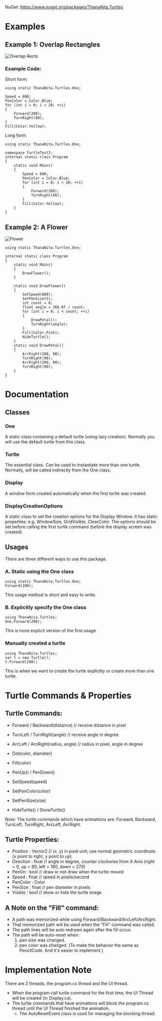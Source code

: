 NuGet: https://www.nuget.org/packages/ThanaNita.Turtles

# Examples
## Example 1: Overlap Rectangles

![Overlap Rects](https://raw.githubusercontent.com/nthana/Turtle/refs/heads/master/ThanaNita.Turtles/Docs/Images/overlapRects.png)

### Example Code:
Short form:
```
using static ThanaNita.Turtles.One;

Speed = 800;
PenColor = Color.Blue;
for (int i = 0; i < 20; ++i)
{
    Forward(200);
    TurnRight(88);
}
Fill(Color.Yellow);
```

Long form:
```
using static ThanaNita.Turtles.One;

namespace TurtleTest2;
internal static class Program
{
    static void Main()
    {
        Speed = 800;
        PenColor = Color.Blue;
        for (int i = 0; i < 20; ++i)
        {
            Forward(200);
            TurnRight(88);
        }
        Fill(Color.Yellow);
    }
}
```
## Example 2: A Flower
![Flower](https://raw.githubusercontent.com/nthana/Turtle/refs/heads/master/ThanaNita.Turtles/Docs/Images/flower.png)
```
using static ThanaNita.Turtles.One;

internal static class Program
{
    static void Main()
    {
        DrawFlower();
    }

    static void DrawFlower()
    {
        SetSpeed(800);
        SetPenSize(5);
        int count = 8;
        float angle = 360.0f / count;
        for (int i = 0; i < count; ++i)
        {
            DrawPetal();
            TurnRight(angle);
        }
        Fill(Color.Pink);
        HideTurtle();
    }
    static void DrawPetal()
    {
        ArcRight(200, 90);
        TurnRight(90);
        ArcRight(200, 90);
        TurnRight(90);
    }
}
```

# Documentation
## Classes
### One
A static class containing a default turtle (using lazy creation). Normally you will use the default turtle from this class.
### Turtle
The essential class. Can be used to instantiate more than one turtle.
Normally, will be called indirectly from the One class.
### Display
A window form created automatically when the first turtle was created.
### DisplayCreationOptions
A static class to set the creation options for the Display Window.
It has static properties: e.g. WindowSize, GridVisible, ClearColor.
The options should be set before calling the first turtle command (before the display screen was created).

## Usages
There are three different ways to use this package.
### A. Static using the One class
```
using static ThanaNita.Turtles.One;
Forward(200);
```
This usage method is short and easy to write.

### B. Explicitly specify the One class
```
using ThanaNita.Turtles;
One.Forward(200);
```
This is more explicit version of the first usage.

### Manually created a turtle
```
using ThanaNita.Turtles;
var t = new Turtle();
t.Forward(200);
```
This is when we want to create the turtle explicitly or create more than one turtle.

# Turtle Commands & Properties
## Turtle Commands:
- Forward / Backward(distance)   	// receive distance in pixel
- TurnLeft / TurnRight(angle)      	// receive angle in degree
- ArcLeft / ArcRight(radius, angle)	// radius in pixel, angle in degree
- Dot(color, diameter)
- Fill(color)
- PenUp() / PenDown()

- SetSpeed(speed)
- SetPenColor(color)
- SetPenSize(size)
- HideTurtle() / ShowTurtle()

Note: The turtle commands which have animations are: Forward, Backward, TurnLeft, TurnRight, ArcLeft, ArcRight.

## Turtle Properties:
- Position : Vector2    // (x, y) in pixel unit; use  normal geometric coordinate (x point to right, y point to up)
- Direction : float     // angle in degree, counter clockwise from X-Axis (right = 0, up = 90, left = 180, down = 270)
- PenOn : bool          // draw or not draw when the turtle moved
- Speed : float         // speed in pixels/second
- PenColor : Color
- PenSize : float       // pen diameter in pixels
- Visible : bool        // show or hide the turtle image

## A Note on the "Fill" command:
- A path was memorized while using Forward/Backward/ArcLeft/ArcRight.
- That memorized path will be used when the "Fill" command was called.
- The path lines will be auto redrawn again after the fill occur.
- The path will be auto-reset when:
    1. pen size was changed.
    2. pen color was changed.
(To make the behavior the same as PencilCode. And it's easier to implement.)

# Implementation Note
There are 2 threads, the program.cs thread and the UI thread.
- When the program call turtle command for the first time, the UI Thread will be created (in Display.cs).
- The turtle commands that have animations will block the program.cs thread until the UI Thread finished the animation.
  - The AutoResetEvent class is used for managing the blocking thread.
